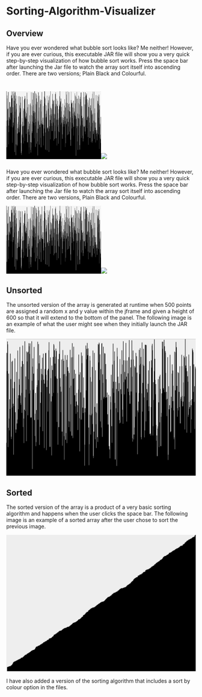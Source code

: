# Sorting-Algorithm-Visualizer
<h2>Overview</h2>

Have you ever wondered what bubble sort looks like? Me neither! However, if you are ever curious, this executable JAR file will show you a very quick step-by-step visualization of how bubble sort works. Press the space bar after launching the Jar file to watch the array sort itself into ascending order. There are two versions; Plain Black and Colourful.
<br>

<img src="DemoNewNew.gif" width="50%"><img src="colordemo.gif" width="50%">
=======
Have you ever wondered what bubble sort looks like? Me neither! However, if you are ever curious, this executable JAR file will show you a very quick step-by-step visualization of how bubble sort works. Press the space bar after launching the Jar file to watch the array sort itself into ascending order. There are two versions, Plain Black and Colourful.
<br>

<img src="NewDemo.gif" width="50%"><img src="colordemo.gif" width="50%">


<h2>Unsorted</h2>
The unsorted version of the array is generated at runtime when 500 points are assigned a random x and y value within the jframe and given a height of 600 so that it will extend to the bottom of the panel. The following image is an example of what the user might see when they initially launch the JAR file.
<br>

![UnsortedImage](NewUnsorted.png)

<h2>Sorted</h2>
The sorted version of the array is a product of a very basic sorting algorithm and happens when the user clicks the space bar. The following image is an example of a sorted array after the user chose to sort the previous image.
<br>

![SortedImage](NewSorted.png)
<br>

I have also added a version of the sorting algorithm that includes a sort by colour option in the files.
